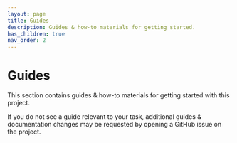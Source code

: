 ```yaml
---
layout: page
title: Guides
description: Guides & how-to materials for getting started.
has_children: true
nav_order: 2
---
```


# Guides

This section contains guides & how-to materials for getting started with this project.

If you do not see a guide relevant to your task, additional guides & documentation changes may be requested by opening a GitHub issue on the project.

